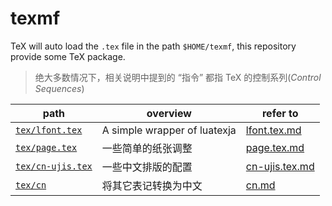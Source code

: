 # texmf

TeX will auto load the `.tex` file in the path `$HOME/texmf`,
this repository provide some TeX package.

> 绝大多数情况下，相关说明中提到的 “指令” 都指 TeX 的控制系列(*Control Sequences*)

| path | overview | refer to |
| - | - | - |
| [`tex/lfont.tex`](tex/lfont.tex) | A simple wrapper of luatexja | [lfont.tex.md](lfont.tex.md) |
| [`tex/page.tex`](tex/page.tex) | 一些简单的纸张调整 | [page.tex.md](page.tex.md) |
| [`tex/cn-ujis.tex`](tex/cn-ujis.tex) | 一些中文排版的配置 | [cn-ujis.tex.md](cn-ujis.tex.md) |
| [`tex/cn`](tex/cn) | 将其它表记转换为中文 | [cn.md](cn.md) |
